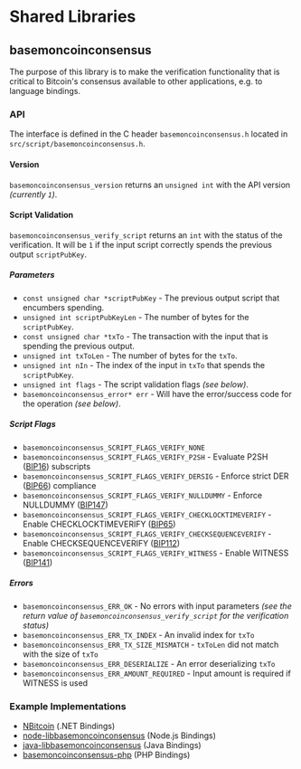 Shared Libraries
================

## basemoncoinconsensus

The purpose of this library is to make the verification functionality that is critical to Bitcoin's consensus available to other applications, e.g. to language bindings.

### API

The interface is defined in the C header `basemoncoinconsensus.h` located in `src/script/basemoncoinconsensus.h`.

#### Version

`basemoncoinconsensus_version` returns an `unsigned int` with the API version *(currently `1`)*.

#### Script Validation

`basemoncoinconsensus_verify_script` returns an `int` with the status of the verification. It will be `1` if the input script correctly spends the previous output `scriptPubKey`.

##### Parameters
- `const unsigned char *scriptPubKey` - The previous output script that encumbers spending.
- `unsigned int scriptPubKeyLen` - The number of bytes for the `scriptPubKey`.
- `const unsigned char *txTo` - The transaction with the input that is spending the previous output.
- `unsigned int txToLen` - The number of bytes for the `txTo`.
- `unsigned int nIn` - The index of the input in `txTo` that spends the `scriptPubKey`.
- `unsigned int flags` - The script validation flags *(see below)*.
- `basemoncoinconsensus_error* err` - Will have the error/success code for the operation *(see below)*.

##### Script Flags
- `basemoncoinconsensus_SCRIPT_FLAGS_VERIFY_NONE`
- `basemoncoinconsensus_SCRIPT_FLAGS_VERIFY_P2SH` - Evaluate P2SH ([BIP16](https://github.com/basemoncoin-project/bips/blob/master/bip-0016.mediawiki)) subscripts
- `basemoncoinconsensus_SCRIPT_FLAGS_VERIFY_DERSIG` - Enforce strict DER ([BIP66](https://github.com/basemoncoin-project/bips/blob/master/bip-0066.mediawiki)) compliance
- `basemoncoinconsensus_SCRIPT_FLAGS_VERIFY_NULLDUMMY` - Enforce NULLDUMMY ([BIP147](https://github.com/basemoncoin-project/bips/blob/master/bip-0147.mediawiki))
- `basemoncoinconsensus_SCRIPT_FLAGS_VERIFY_CHECKLOCKTIMEVERIFY` - Enable CHECKLOCKTIMEVERIFY ([BIP65](https://github.com/basemoncoin-project/bips/blob/master/bip-0065.mediawiki))
- `basemoncoinconsensus_SCRIPT_FLAGS_VERIFY_CHECKSEQUENCEVERIFY` - Enable CHECKSEQUENCEVERIFY ([BIP112](https://github.com/basemoncoin-project/bips/blob/master/bip-0112.mediawiki))
- `basemoncoinconsensus_SCRIPT_FLAGS_VERIFY_WITNESS` - Enable WITNESS ([BIP141](https://github.com/basemoncoin-project/bips/blob/master/bip-0141.mediawiki))

##### Errors
- `basemoncoinconsensus_ERR_OK` - No errors with input parameters *(see the return value of `basemoncoinconsensus_verify_script` for the verification status)*
- `basemoncoinconsensus_ERR_TX_INDEX` - An invalid index for `txTo`
- `basemoncoinconsensus_ERR_TX_SIZE_MISMATCH` - `txToLen` did not match with the size of `txTo`
- `basemoncoinconsensus_ERR_DESERIALIZE` - An error deserializing `txTo`
- `basemoncoinconsensus_ERR_AMOUNT_REQUIRED` - Input amount is required if WITNESS is used

### Example Implementations
- [NBitcoin](https://github.com/NicolasDorier/NBitcoin/blob/master/NBitcoin/Script.cs#L814) (.NET Bindings)
- [node-libbasemoncoinconsensus](https://github.com/bitpay/node-libbasemoncoinconsensus) (Node.js Bindings)
- [java-libbasemoncoinconsensus](https://github.com/dexX7/java-libbasemoncoinconsensus) (Java Bindings)
- [basemoncoinconsensus-php](https://github.com/Bit-Wasp/basemoncoinconsensus-php) (PHP Bindings)
